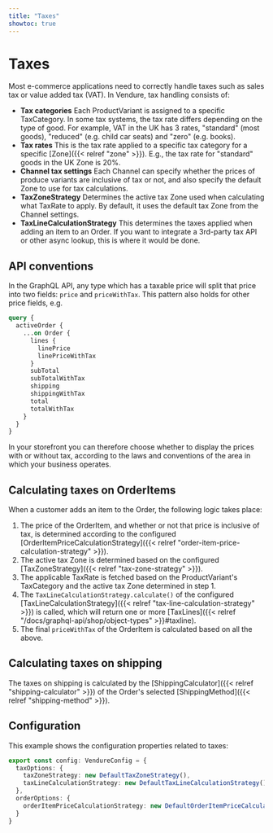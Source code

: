 ```yaml
---
title: "Taxes"
showtoc: true
---
```

# Taxes

Most e-commerce applications need to correctly handle taxes such as sales tax or value added tax (VAT). In Vendure, tax handling consists of:

* **Tax categories** Each ProductVariant is assigned to a specific TaxCategory. In some tax systems, the tax rate differs depending on the type of good. For example, VAT in the UK has 3 rates, "standard" (most goods), "reduced" (e.g. child car seats) and "zero" (e.g. books).
* **Tax rates** This is the tax rate applied to a specific tax category for a specific [Zone]({{< relref "zone" >}}). E.g., the tax rate for "standard" goods in the UK Zone is 20%.
* **Channel tax settings** Each Channel can specify whether the prices of produce variants are inclusive of tax or not, and also specify the default Zone to use for tax calculations.
* **TaxZoneStrategy** Determines the active tax Zone used when calculating what TaxRate to apply. By default, it uses the default tax Zone from the Channel settings.
* **TaxLineCalculationStrategy** This determines the taxes applied when adding an item to an Order. If you want to integrate a 3rd-party tax API or other async lookup, this is where it would be done.

## API conventions

In the GraphQL API, any type which has a taxable price will split that price into two fields: `price` and `priceWithTax`. This pattern also holds for other price fields, e.g.

```graphql
query {
  activeOrder {
    ...on Order {
      lines {
        linePrice
        linePriceWithTax
      }
      subTotal
      subTotalWithTax
      shipping
      shippingWithTax
      total
      totalWithTax
    }
  }
}
```

In your storefront you can therefore choose whether to display the prices with or without tax, according to the laws and conventions of the area in which your business operates.

## Calculating taxes on OrderItems

When a customer adds an item to the Order, the following logic takes place:

1. The price of the OrderItem, and whether or not that price is inclusive of tax, is determined according to the configured [OrderItemPriceCalculationStrategy]({{< relref "order-item-price-calculation-strategy" >}}).
2. The active tax Zone is determined based on the configured [TaxZoneStrategy]({{< relref "tax-zone-strategy" >}}).
3. The applicable TaxRate is fetched based on the ProductVariant's TaxCategory and the active tax Zone determined in step 1.
4. The `TaxLineCalculationStrategy.calculate()` of the configured [TaxLineCalculationStrategy]({{< relref "tax-line-calculation-strategy" >}}) is called, which will return one or more [TaxLines]({{< relref "/docs/graphql-api/shop/object-types" >}}#taxline).
5. The final `priceWithTax` of the OrderItem is calculated based on all the above.

## Calculating taxes on shipping

The taxes on shipping is calculated by the [ShippingCalculator]({{< relref "shipping-calculator" >}}) of the Order's selected [ShippingMethod]({{< relref "shipping-method" >}}).

## Configuration

This example shows the configuration properties related to taxes:

```TypeScript
export const config: VendureConfig = {
  taxOptions: {
    taxZoneStrategy: new DefaultTaxZoneStrategy(),
    taxLineCalculationStrategy: new DefaultTaxLineCalculationStrategy(),
  },
  orderOptions: {
    orderItemPriceCalculationStrategy: new DefaultOrderItemPriceCalculationStrategy()
  }
}

```

